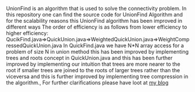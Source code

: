 UnionFind is an algorithm that is used to solve the connectivity problem.  In this repository one can find the source code for UnionFind Algorithm and for the scalability reasons this UnionFind algorithm has been improved in different ways
The order of efficiency is as follows from lower efficiency to higher efficiency: 
QucikFind.java=>QuickUnion.java=>WeightedQuickUnion.java=>WeightCompressedQuickUnion.java
In QuickFind.java we have N*N array access for a problem of size N in union method this has been improved by implementing trees and roots concept in QuickUnion.java and this has been further improved by implementing our intuition that trees are more nearer to the root if smaller trees are joined to the roots of larger trees rather than the viceversa and this is further improved by implementing tree compression in the algorithm.,
For further clarifications please have loot at <a href="https://neon001.blogspot.in/2014/07/union-find-algorithm-and-improving-it.html" target = "blank">my blog</a>
